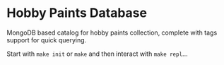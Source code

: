 # Hobby Paints Database

MongoDB based catalog for hobby paints collection, complete with tags support
for quick querying.

Start with `make init` or `make` and then interact with `make repl`...